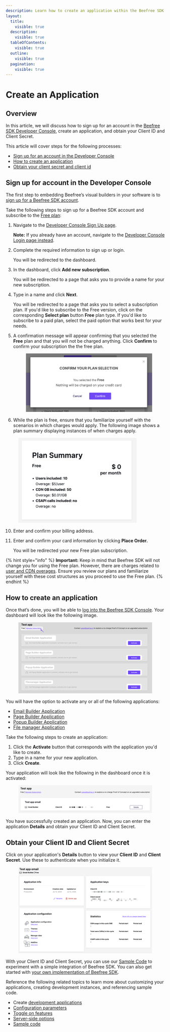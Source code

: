 ```yaml
---
description: Learn how to create an application within the Beefree SDK Developer Console.
layout:
  title:
    visible: true
  description:
    visible: true
  tableOfContents:
    visible: true
  outline:
    visible: true
  pagination:
    visible: true
---
```


# Create an Application

## Overview

In this article, we will discuss how to sign up for an account in the [Beefree SDK Developer Console](https://developers.beefree.io/accounts/login/?from=website\_menu), create an application, and obtain your Client ID and Client Secret.&#x20;

This article will cover steps for the following processes:

* [Sign up for an account in the Developer Console](create-an-application.md#sign-up-for-account-in-the-developer-console)
* [How to create an application](create-an-application.md#how-to-create-an-application)
* [Obtain your client secret and client id](create-an-application.md#obtain-your-client-id-and-client-secret)

## Sign up for account in the Developer Console

The first step to embedding Beefree’s visual builders in your software is to[ sign up for a Beefree SDK account](https://developers.beefree.io/accounts/signup/).&#x20;

Take the following steps to sign up for a Beefree SDK account and subscribe to the [Free plan](https://developers.beefree.io/pricing-plans):

1.  Navigate to the [Developer Console Sign Up page](https://developers.beefree.io/accounts/signup/).

    **Note:** If you already have an account, navigate to the [Developer Console Login page instead](https://developers.beefree.io/accounts/login/?from=website\_menu).
2.  Complete the required information to sign up or login.

    You will be redirected to the dashboard.
3.  In the dashboard, click **Add new subscription**.

    You will be redirected to a page that asks you to provide a name for your new subscription.
4.  Type in a name and click **Next**.

    You will be redirected to a page that asks you to select a subscription plan. If you'd like to subscribe to the Free version, click on the corresponding **Select plan** button **Free** plan type. If you'd like to subscribe to a paid plan, select the paid option that works best for your needs.
5.  A confirmation message will appear confirming that you selected the **Free** plan and that you will not be charged anything. Click **Confirm** to confirm your subscription the the free plan.

    <figure><img src="../../.gitbook/assets/CleanShot 2024-07-11 at 14.03.44@2x.png" alt=""><figcaption></figcaption></figure>
6. While the plan is free, ensure that you familiarize yourself with the scenarios in which charges would apply. The following image shows a plan summary displaying instances of when charges apply.

<figure><img src="../../.gitbook/assets/CleanShot 2024-07-11 at 14.05.21@2x.png" alt="" width="375"><figcaption></figcaption></figure>

10. Enter and confirm your billing address.
11. Enter and confirm your card information by clicking **Place Order.**

    You will be redirected your new Free plan subscription.

{% hint style="info" %}
**Important:** Keep in mind that Beefree SDK will not change you for using the Free plan. However, there are charges related to [user and CDN overages](https://devportal.beefree.io/hc/en-us/articles/4403095825042-Usage-based-fees). Ensure you review our plans and familiarize yourself with these cost structures as you proceed to use the Free plan.
{% endhint %}

## How to create an application

Once that’s done, you will be able to [log into the Beefree SDK Console](https://developers.beefree.io/accounts/login/).  Your dashboard will look like the following image.

<figure><img src="../../.gitbook/assets/CleanShot 2024-07-11 at 14.11.39@2x.png" alt=""><figcaption></figcaption></figure>

You will have the option to activate any or all of the following applications:

* [Email Builder Application](../../visual-builders/email-builder.md)
* [Page Builder Application](../../visual-builders/page-builder/)
* [Popup Builder Application](../../visual-builders/popup-builder/)
* [File manager Application](../../file-manager/file-manager-application-overview/)

Take the following steps to create an application:

1. Click the **Activate** button that corresponds with the application you'd like to create.
2. Type in a name for your new application.
3. Click **Create**.

Your application will look like the following in the dashboard once it is activated:

<figure><img src="../../.gitbook/assets/CleanShot 2024-07-11 at 15.21.19@2x.png" alt=""><figcaption></figcaption></figure>

You have successfully created an application. Now, you can enter the application **Details** and obtain your Client ID and Client Secret.&#x20;

## Obtain your Client ID and Client Secret

Click on your application's **Details** button to view your **Client ID** and **Client Secret**. Use these to authenticate when you initialize it.

<figure><img src="../../.gitbook/assets/CleanShot 2024-07-11 at 15.25.18@2x.png" alt=""><figcaption></figcaption></figure>

With your Client ID and Client Secret, you can use our [Sample Code](../sample-code.md) to experiment with a simple integration of Beefree SDK. You can also get started with [your own implementation of Beefree SDK](installation/). &#x20;

Reference the following related topics to learn more about customizing your applications, creating development instances, and referencing sample code.&#x20;

* Create [development applications](development-applications.md)
* [Configuration parameters](installation/configuration-parameters/)
* [Toggle on features](../toggle-on-features.md)
* [Server-side options](../../server-side-configurations/server-side-options/)
* [Sample code](../sample-code.md)
